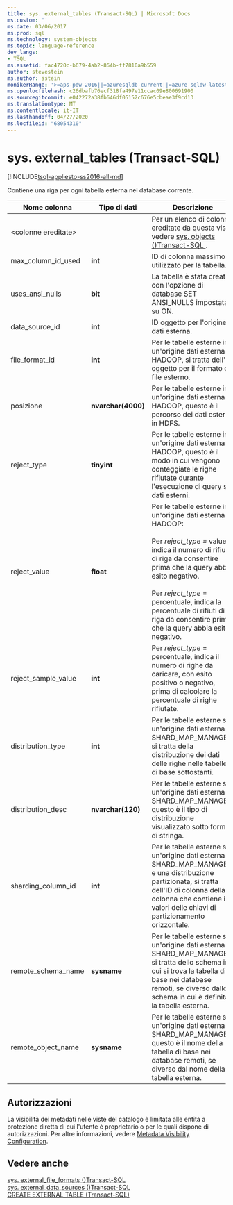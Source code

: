 ```yaml
---
title: sys. external_tables (Transact-SQL) | Microsoft Docs
ms.custom: ''
ms.date: 03/06/2017
ms.prod: sql
ms.technology: system-objects
ms.topic: language-reference
dev_langs:
- TSQL
ms.assetid: fac4720c-b679-4ab2-864b-ff7810a9b559
author: stevestein
ms.author: sstein
monikerRange: '>=aps-pdw-2016||=azuresqldb-current||=azure-sqldw-latest||>=sql-server-2016||=sqlallproducts-allversions||>=sql-server-linux-2017||=azuresqldb-mi-current'
ms.openlocfilehash: c26dbafb76ecf318fa497e11ccac09e800691900
ms.sourcegitcommit: e042272a38fb646df05152c676e5cbeae3f9cd13
ms.translationtype: MT
ms.contentlocale: it-IT
ms.lasthandoff: 04/27/2020
ms.locfileid: "68054310"
---
```

# <a name="sysexternal_tables-transact-sql"></a>sys. external_tables (Transact-SQL)
[!INCLUDE[tsql-appliesto-ss2016-all-md](../../includes/tsql-appliesto-ss2016-all-md.md)]

  Contiene una riga per ogni tabella esterna nel database corrente.  
  
|Nome colonna|Tipo di dati|Descrizione|Range|  
|-----------------|---------------|-----------------|-----------|  
|\<colonne ereditate>||Per un elenco di colonne ereditate da questa vista, vedere [sys. objects &#40;&#41;Transact-SQL ](../../relational-databases/system-catalog-views/sys-objects-transact-sql.md).||  
|max_column_id_used|**int**|ID di colonna massimo utilizzato per la tabella.||  
|uses_ansi_nulls|**bit**|La tabella è stata creata con l'opzione di database SET ANSI_NULLS impostata su ON.||  
|data_source_id|**int**|ID oggetto per l'origine dati esterna.||  
|file_format_id|**int**|Per le tabelle esterne in un'origine dati esterna HADOOP, si tratta dell'ID oggetto per il formato di file esterno.||  
|posizione|**nvarchar(4000)**|Per le tabelle esterne in un'origine dati esterna HADOOP, questo è il percorso dei dati esterni in HDFS.||  
|reject_type|**tinyint**|Per le tabelle esterne in un'origine dati esterna HADOOP, questo è il modo in cui vengono conteggiate le righe rifiutate durante l'esecuzione di query su dati esterni.|VALUE: numero di righe rifiutate.<br /><br /> PERCENTUALE: la percentuale di righe rifiutate.|  
|reject_value|**float**|Per le tabelle esterne in un'origine dati esterna HADOOP:<br /><br /> Per *reject_type =* value, indica il numero di rifiuti di riga da consentire prima che la query abbia esito negativo.<br /><br /> Per *reject_type* = percentuale, indica la percentuale di rifiuti di riga da consentire prima che la query abbia esito negativo.||  
|reject_sample_value|**int**|Per *reject_type* = percentuale, indica il numero di righe da caricare, con esito positivo o negativo, prima di calcolare la percentuale di righe rifiutate.|NULL se reject_type = VALUE.|  
|distribution_type|**int**|Per le tabelle esterne su un'origine dati esterna SHARD_MAP_MANAGER, si tratta della distribuzione dei dati delle righe nelle tabelle di base sottostanti.|0-partizionato<br /><br /> 1-replicata<br /><br /> 2-Round Robin|  
|distribution_desc|**nvarchar(120)**|Per le tabelle esterne su un'origine dati esterna SHARD_MAP_MANAGER, questo è il tipo di distribuzione visualizzato sotto forma di stringa.||  
|sharding_column_id|**int**|Per le tabelle esterne su un'origine dati esterna SHARD_MAP_MANAGER e una distribuzione partizionata, si tratta dell'ID di colonna della colonna che contiene i valori delle chiavi di partizionamento orizzontale.||  
|remote_schema_name|**sysname**|Per le tabelle esterne su un'origine dati esterna SHARD_MAP_MANAGER, si tratta dello schema in cui si trova la tabella di base nei database remoti, se diverso dallo schema in cui è definita la tabella esterna.||  
|remote_object_name|**sysname**|Per le tabelle esterne su un'origine dati esterna SHARD_MAP_MANAGER, questo è il nome della tabella di base nei database remoti, se diverso dal nome della tabella esterna.||  
  
## <a name="permissions"></a>Autorizzazioni  
 La visibilità dei metadati nelle viste del catalogo è limitata alle entità a protezione diretta di cui l'utente è proprietario o per le quali dispone di autorizzazioni.  Per altre informazioni, vedere [Metadata Visibility Configuration](../../relational-databases/security/metadata-visibility-configuration.md).  
  
## <a name="see-also"></a>Vedere anche  
 [sys. external_file_formats &#40;&#41;Transact-SQL](../../relational-databases/system-catalog-views/sys-external-file-formats-transact-sql.md)   
 [sys. external_data_sources &#40;&#41;Transact-SQL](../../relational-databases/system-catalog-views/sys-external-data-sources-transact-sql.md)   
 [CREATE EXTERNAL TABLE &#40;Transact-SQL&#41;](../../t-sql/statements/create-external-table-transact-sql.md)  
  
  
